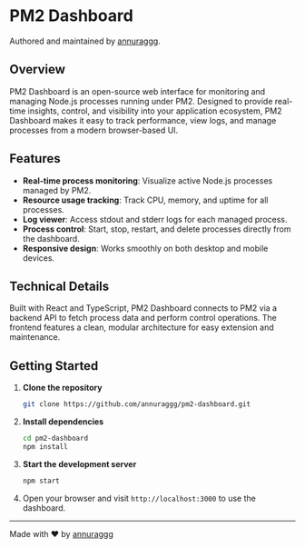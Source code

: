 # PM2 Dashboard

Authored and maintained by [annuraggg](https://github.com/annuraggg).

## Overview

PM2 Dashboard is an open-source web interface for monitoring and managing Node.js processes running under PM2. Designed to provide real-time insights, control, and visibility into your application ecosystem, PM2 Dashboard makes it easy to track performance, view logs, and manage processes from a modern browser-based UI.

## Features

- **Real-time process monitoring**: Visualize active Node.js processes managed by PM2.
- **Resource usage tracking**: Track CPU, memory, and uptime for all processes.
- **Log viewer**: Access stdout and stderr logs for each managed process.
- **Process control**: Start, stop, restart, and delete processes directly from the dashboard.
- **Responsive design**: Works smoothly on both desktop and mobile devices.

## Technical Details

Built with React and TypeScript, PM2 Dashboard connects to PM2 via a backend API to fetch process data and perform control operations. The frontend features a clean, modular architecture for easy extension and maintenance.

## Getting Started

1. **Clone the repository**
   ```bash
   git clone https://github.com/annuraggg/pm2-dashboard.git
   ```
2. **Install dependencies**
   ```bash
   cd pm2-dashboard
   npm install
   ```
3. **Start the development server**
   ```bash
   npm start
   ```
4. Open your browser and visit `http://localhost:3000` to use the dashboard.


---

Made with ❤️ by [annuraggg](https://github.com/annuraggg)
